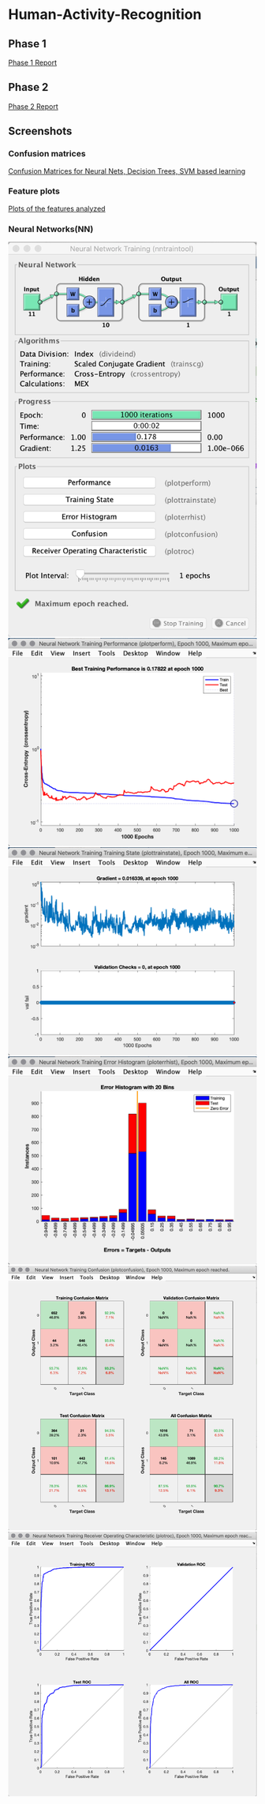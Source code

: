 # Human-Activity-Recognition

## Phase 1

[Phase 1 Report](https://github.com/SandeepNadella/Human-Activity-Recognition/blob/master/src/Assignment%201%20Report.pdf)

## Phase 2

[Phase 2 Report](https://github.com/SandeepNadella/Human-Activity-Recognition/blob/master/src/Assignment%202%20Report.pdf)

## Screenshots

### Confusion matrices

[Confusion Matrices for Neural Nets, Decision Trees, SVM based learning](https://github.com/SandeepNadella/Human-Activity-Recognition/tree/master/src/Confusion%20Matrices)

### Feature plots

[Plots of the features analyzed](https://github.com/SandeepNadella/Human-Activity-Recognition/tree/master/src/figures)

### Neural Networks(NN)

![](https://github.com/SandeepNadella/Human-Activity-Recognition/blob/master/src/NN%20Figures/Screen%20Shot%202019-02-26%20at%208.30.41%20PM.png)
![](https://github.com/SandeepNadella/Human-Activity-Recognition/blob/master/src/NN%20Figures/Screen%20Shot%202019-02-26%20at%208.30.56%20PM.png)
![](https://github.com/SandeepNadella/Human-Activity-Recognition/blob/master/src/NN%20Figures/Screen%20Shot%202019-02-26%20at%208.31.11%20PM.png)
![](https://github.com/SandeepNadella/Human-Activity-Recognition/blob/master/src/NN%20Figures/Screen%20Shot%202019-02-26%20at%208.31.19%20PM.png)
![](https://github.com/SandeepNadella/Human-Activity-Recognition/blob/master/src/NN%20Figures/Screen%20Shot%202019-02-26%20at%208.31.31%20PM.png)
![](https://github.com/SandeepNadella/Human-Activity-Recognition/blob/master/src/NN%20Figures/Screen%20Shot%202019-02-26%20at%208.31.41%20PM.png)
